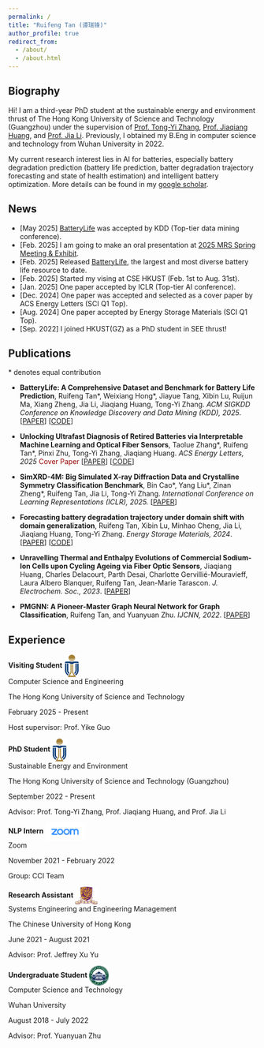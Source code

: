 ```yaml
---
permalink: /
title: "Ruifeng Tan (谭瑞锋)"
author_profile: true
redirect_from: 
  - /about/
  - /about.html
---
```


## Biography

Hi! I am a third-year PhD student at the sustainable energy and environment thrust of The Hong Kong University of Science and Technology (Guangzhou) under the supervision of [Prof. Tong-Yi Zhang](https://facultyprofiles.hkust-gz.edu.cn/faculty-personal-page/ZHANG-Tongyi/mezhangt), [Prof. Jiaqiang Huang](https://seejhuang.people.ust.hk/), and [Prof. Jia Li](https://sites.google.com/view/lijia). Previously, I obtained my B.Eng in computer science and technology from Wuhan University in 2022. 

My current research interest lies in AI for batteries, especially battery degradation prediction (battery life prediction, batter degradation trajectory forecasting and state of health estimation) and intelligent battery optimization. More details can be found in my [google scholar](https://scholar.google.com/citations?hl=zh-CN&view_op=list_works&gmla=AC6lMd8PIH28jI9lFlL_C9WwIrKkPBVFLJ4Q4yxwypYTF9x3S1TySXmdp1jXnovKUUB0Hef-DqMoRood9idOPGrsI-ZUPl0&user=XAGG2pIAAAAJ).

## News

- [May 2025] [BatteryLife](https://github.com/Ruifeng-Tan/BatteryLife) was accepted by KDD (Top-tier data mining conference).
- [Feb. 2025] I am going to make an oral presentation at [2025 MRS Spring Meeting & Exhibit](https://www.mrs.org/meetings-events/annual-meetings/archive/meeting/presentations/view/2025-mrs-spring-meeting/2025-mrs-spring-meeting-4200254).
- [Feb. 2025] Released [BatteryLife](https://github.com/Ruifeng-Tan/BatteryLife), the largest and most diverse battery life resource to date.
- [Feb. 2025] Started my vising at CSE HKUST (Feb. 1st to Aug. 31st).
- [Jan. 2025] One paper accepted by ICLR (Top-tier AI conference).
- [Dec. 2024] One paper was accepted and selected as a cover paper by ACS Energy Letters (SCI Q1 Top).
- [Aug. 2024] One paper accepted by Energy Storage Materials (SCI Q1 Top).
- [Sep. 2022] I joined HKUST(GZ) as a PhD student in SEE thrust!

## Publications
\*  denotes equal contribution

- **BatteryLife: A Comprehensive Dataset and Benchmark for Battery Life Prediction**, Ruifeng Tan\*, Weixiang Hong\*, Jiayue Tang, Xibin Lu, Ruijun Ma, Xiang Zheng, Jia Li, Jiaqiang Huang, Tong-Yi Zhang. *ACM SIGKDD Conference on Knowledge Discovery and Data Mining (KDD), 2025*. [[PAPER](https://arxiv.org/abs/2502.18807)] [[CODE](https://github.com/Ruifeng-Tan/BatteryLife)]

- **Unlocking Ultrafast Diagnosis of Retired Batteries via Interpretable Machine Learning and Optical Fiber Sensors**, Taolue Zhang\*, Ruifeng Tan\*, Pinxi Zhu, Tong-Yi Zhang, Jiaqiang Huang. *ACS Energy Letters, 2025* <span style="color: rgb(154, 3, 2);"> Cover Paper </span> [[PAPER](https://pubs.acs.org/doi/abs/10.1021/acsenergylett.4c03054?casa_token=a57iWJ-S8fUAAAAA:_vU-Lr1B80ArJ2EPmjZwJgo4xTK7UZGDTLf15-9PFFoNcAjTWvuKrkCbOkkr_jcTHmcyFnMBCkNnHBT58g&casa_token=mjB3jOP8MyEAAAAA:VB6LMG4fozcFBwmO79Fgd3d3q6YD2iENgzqAfzGWm0ckmqyepRQdwAYoTilNW4OjN_sVIYa1lRPu7mtPxg)] [[CODE](https://github.com/Ruifeng-Tan/Ultrafast-diagnosis-of-retired-batteries)]
- **SimXRD-4M: Big Simulated X-ray Diffraction Data and Crystalline Symmetry Classification Benchmark**, Bin Cao\*, Yang Liu\*, Zinan Zheng\*, Ruifeng Tan, Jia Li, Tong-Yi Zhang. *International Conference on Learning Representations (ICLR), 2025.* [[PAPER](https://openreview.net/forum?id=mkuB677eMM)]
- **Forecasting battery degradation trajectory under domain shift with domain generalization**, Ruifeng Tan, Xibin Lu, Minhao Cheng, Jia Li, Jiaqiang Huang, Tong-Yi Zhang. *Energy Storage Materials, 2024*. [[PAPER](https://www.sciencedirect.com/science/article/pii/S2405829724005518)] [[CODE](https://github.com/Ruifeng-Tan/MAGNet)]
- **Unravelling Thermal and Enthalpy Evolutions of Commercial Sodium-Ion Cells upon Cycling Ageing via Fiber Optic Sensors**, Jiaqiang Huang, Charles Delacourt, Parth Desai, Charlotte Gervillié-Mouravieff, Laura Albero Blanquer, Ruifeng Tan, Jean-Marie Tarascon. *J. Electrochem. Soc., 2023*. [[PAPER](https://iopscience.iop.org/article/10.1149/1945-7111/acf625)]
- **PMGNN: A Pioneer-Master Graph Neural Network for Graph Classification**, Ruifeng Tan, and Yuanyuan Zhu. *IJCNN, 2022*. [[PAPER](https://ieeexplore.ieee.org/document/9892849)]

## Experience
**Visiting Student**  <img src="../images/HKUSTGZ.png" alt="HKUST Logo" width="30" style="vertical-align: middle;"/>  
Computer Science and Engineering

The Hong Kong University of Science and Technology

February 2025 - Present

Host supervisor: Prof. Yike Guo

**PhD Student**  <img src="../images/HKUSTGZ.png" alt="HKUSTGZ Logo" width="30" style="vertical-align: middle;"/>  
Sustainable Energy and Environment

The Hong Kong University of Science and Technology (Guangzhou)

September 2022 - Present

Advisor: Prof. Tong-Yi Zhang, Prof. Jiaqiang Huang, and Prof. Jia Li

**NLP Intern**  <img src="../images/zoom.png" alt="zoom Logo" width="80" style="vertical-align: middle;"/>  
Zoom

November 2021 - February 2022

Group: CCI Team

**Research Assistant**  <img src="../images/CUHK.png" alt="CUHK Logo" width="45" style="vertical-align: middle;"/>  
Systems Engineering and Engineering Management

The Chinese University of Hong Kong

June 2021 - August 2021

Advisor: Prof. Jeffrey Xu Yu

**Undergraduate Student**  <img src="../images/WHU.png" alt="WHU Logo" width="40" style="vertical-align: middle;"/>  
Computer Science and Technology

Wuhan University

August 2018 - July 2022

Advisor: Prof. Yuanyuan Zhu
